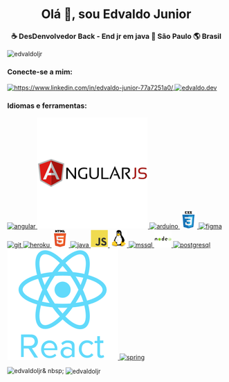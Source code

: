 <h1 align = "center"> Olá 👋, sou Edvaldo Junior </h1><h3 align = "center"> ☕ DesDenvolvedor Back - End jr em java 🏡 São Paulo 🌎 Brasil </h3><p align = " left "> <img src =" https://komarev.com/ghpvc/?username=edvaldoljr&label=Profile%20views&color=0e75b6&style=flat "alt =" edvaldoljr "/> </p><h3 align =" left "> Conecte-se a mim: </h3><p align = "left"><a href = "https://linkedin.com/in/https://www.linkedin.com/in/edvaldo-junior-77a7251a0/" target = "blank"> <img align = "center" src = "https://raw.githubusercontent.com/rahuldkjain/github-profile-readme-generator/master/src/images/icons/Social/linked-in- alt.svg "alt ="https://www.linkedin.com/in/edvaldo-junior-77a7251a0/ "height =" 30 "width =" 40 "/> </a><a href="https://instagram.com/edvaldo.dev" target="blank"> <img align = "center" src = "https://raw.githubusercontent.com/rahuldkjain/github-profile-readme -generator / master / src / images / icons / Social / instagram.svg "alt =" edvaldo.dev "height =" 30 "width =" 40 "/> </a></p><h3 align =" left "> Idiomas e ferramentas: </h3><p align = "left"> <a href="https://angular.io" target="_blank" rel="noreferrer"> <img src = "https://angular.io/assets/images/logos /angular/angular.svg "alt =" angular "largura =" 40 "height =" 40 "/> </a> <a href =" https://angular.io "target =" _ blank "rel =" noreferrer "> <img src =" https://raw.githubusercontent.com/devicons/devicon/master/icons/angularjs/angularjs-original-wordmark.svg "alt =" angularjs "largura =" 40 "altura =" 40 " /> </a> <a href="https://www.arduino.cc/" target="_blank" rel="noreferrer"> <img src = "https: //cdn.worldvectorlogo.com / logos / arduino-1.svg "alt =" arduino "width =" 40 "height =" 40 "/> </a> <a href =" https://www.w3schools.com/css/ "target = "_ blank" rel = "noreferrer"> <img src = "https://raw.githubusercontent.com/devicons/devicon/master/icons/css3/css3-original-wordmark.svg" alt = "css3" width = "40" height = "40" /> </a> <a href="https://www.figma.com/" target="_blank" rel="noreferrer"> <img src = "https: // www.vectorlogo.zone/logos/figma/figma-icon.svg "alt =" figma "width =" 40 "height =" 40 "/> </a> <a href =" https: // git-scm. com / "target =" _ blank "rel = "noreferrer"> <img src = "https://www.vectorlogo.zone/logos/git-scm/git-scm-icon.svg" alt = "git" width = "40" height = "40" /> </a> <a href="https://heroku.com" target="_blank" rel="noreferrer"> <img src = "https://www.vectorlogo.zone/logos/heroku/heroku -icon.svg "alt =" heroku "width =" 40 "height =" 40 "/> </a> <a href =" https://www.w3.org/html/ "target =" _ blank "rel = "noreferrer"> <img src = "https://raw.githubusercontent.com/devicons/devicon/master/icons/html5/html5-original-wordmark.svg" alt = "html5" width = "40" height = "40" /> </a><a href="https://www.java.com" target="_blank" rel="noreferrer"> <img src = "https://raw.githubusercontent.com/devicons/devicon/master/icons/java /java-original.svg "alt =" java "width =" 40 "height =" 40 "/> </a> <a href =" https://developer.mozilla.org/en-US/docs/Web / JavaScript "target =" _ blank "rel =" noreferrer "> <img src =" https://raw.githubusercontent.com/devicons/devicon/master/icons/javascript/javascript-original.svg "alt =" javascript " width = "40" height = "40" /> </a> <a href="https://www.linux.org/" target="_blank" rel="noreferrer"> <img src = "https://raw.githubusercontent.com/devicons/devicon/master/icons/linux/linux-original.svg "alt =" linux "width =" 40 "height =" 40 "/> </a> <a href = "https://www.microsoft.com/en-us/sql-server" target = "_ blank" rel = "noreferrer"> <img src = "https://www.svgrepo.com/show/303229/ microsoft-sql-server-logo.svg "alt =" mssql "width =" 40 "height =" 40 "/> </a> <a href =" https://nodejs.org "target =" _ blank "rel = "noreferrer"> <img src = "https://raw.githubusercontent.com/devicons/devicon/master/icons/nodejs/nodejs-original-wordmark.svg" alt = "nodejs" width = "40" height = "40" /> </a><a href="https://www.postgresql.org" target="_blank" rel="noreferrer"> <img src = "https://raw.githubusercontent.com/devicons/devicon/master/icons/postgresql /postgresql-original-wordmark.svg "alt =" postgresql "width =" 40 "height =" 40 "/> </a> <a href =" https://reactjs.org/ "target =" _ blank "rel = "noreferrer"> <img src = "https://raw.githubusercontent.com/devicons/devicon/master/icons/react/react-original-wordmark.svg" alt = "react" largura = "40" altura = "40" /> </a> <a href="https://spring.io/" target="_blank" rel="noreferrer"> <img src = "https: // www.vectorlogo.zone/logos/springio/springio-icon.svg "alt =" spring "width =" 40 "height =" 40 "/> </a> </p><p> <img align = "left" src = "https://github-readme-stats.vercel.app/api/top-langs?username=edvaldoljr&show_icons=true&locale=en&layout=compact" alt = "edvaldoljr" /> </p><p> & nbsp; <img align = "center" src = "https://github-readme-stats.vercel.app/api?username=edvaldoljr&show_icons=true&locale=en" alt = "edvaldoljr" /> </p>

